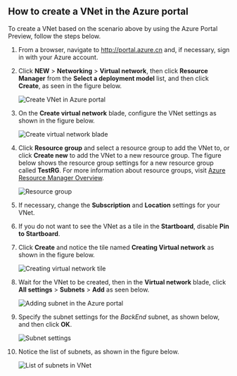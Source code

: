 ## How to create a VNet in the Azure portal
To create a VNet based on the scenario above by using the Azure Portal Preview, follow the steps below.

1. From a browser, navigate to http://portal.azure.cn and, if necessary, sign in with your Azure account.
2. Click **NEW** > **Networking** > **Virtual network**, then click **Resource Manager** from the **Select a deployment model** list, and then click **Create**, as seen in the figure below.
   
    ![Create VNet in Azure portal](./media/virtual-networks-create-vnet-arm-pportal-include/vnet-create-arm-pportal-figure1.gif)
3. On the **Create virtual network** blade, configure the VNet settings as shown in the figure below.
   
    ![Create virtual network blade](./media/virtual-networks-create-vnet-arm-pportal-include/vnet-create-arm-pportal-figure2.png)
4. Click **Resource group** and select a resource group to add the VNet to, or click **Create new** to add the VNet to a new resource group. The figure below shows the resource group settings for a new resource group called **TestRG**. For more information about resource groups, visit [Azure Resource Manager Overview](../articles/azure-resource-manager/documentation/articles/resource-group-overview#resource-groups).
   
    ![Resource group](./media/virtual-networks-create-vnet-arm-pportal-include/vnet-create-arm-pportal-figure3.png)
5. If necessary, change the **Subscription** and **Location** settings for your VNet. 
6. If you do not want to see the VNet as a tile in the **Startboard**, disable **Pin to Startboard**. 
7. Click **Create** and notice the tile named **Creating Virtual network** as shown in the figure below.
   
    ![Creating virtual network tile](./media/virtual-networks-create-vnet-arm-pportal-include/vnet-create-arm-pportal-figure4.png)
8. Wait for the VNet to be created, then in the **Virtual network** blade, click **All settings** > **Subnets** > **Add** as seen below.
   
    ![Adding subnet in the Azure portal](./media/virtual-networks-create-vnet-arm-pportal-include/vnet-create-arm-pportal-figure5.gif)
9. Specify the subnet settings for the *BackEnd* subnet, as shown below, and then click **OK**. 
   
    ![Subnet settings](./media/virtual-networks-create-vnet-arm-pportal-include/vnet-create-arm-pportal-figure6.png)
10. Notice the list of subnets, as shown in the figure below.
    
    ![List of subnets in VNet](./media/virtual-networks-create-vnet-arm-pportal-include/vnet-create-arm-pportal-figure7.png)

